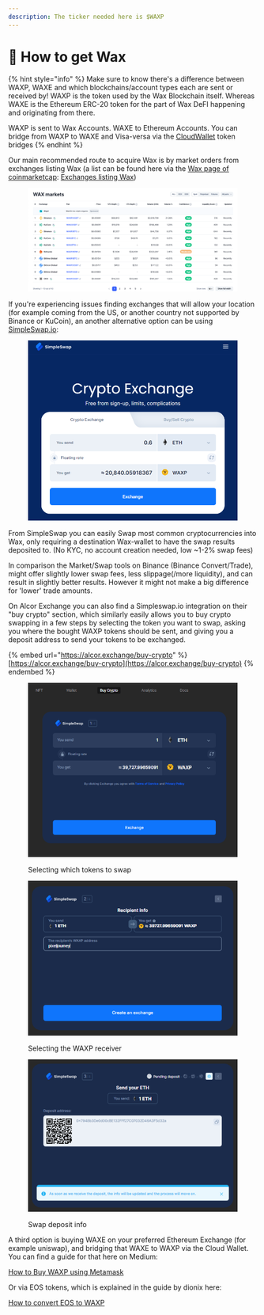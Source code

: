 ```yaml
---
description: The ticker needed here is $WAXP
---
```


# 💱 How to get Wax

{% hint style="info" %}
Make sure to know there's a difference between WAXP, WAXE and which blockchains/account types each are sent or received by! WAXP is the token used by the Wax Blockchain itself. Whereas WAXE is the Ethereum ERC-20 token for the part of Wax DeFI happening and originating from there.



WAXP is sent to Wax Accounts. WAXE to Ethereum Accounts. You can bridge from WAXP to WAXE and Visa-versa via the [CloudWallet](creating-a-wallet/cloudwallet-101.md) token bridges
{% endhint %}

Our main recommended route to acquire Wax is by market orders from exchanges listing Wax (a list can be found here via the [Wax page of coinmarketcap](https://coinmarketcap.com/currencies/wax/): [Exchanges listing Wax](https://coinmarketcap.com/currencies/wax/markets))

<figure><img src="../../.gitbook/assets/image (137).png" alt=""><figcaption></figcaption></figure>

If you're experiencing issues finding exchanges that will allow your location (for example coming from the US, or another country not supported by Binance or KuCoin), an another alternative option can be using [SimpleSwap.io](https://simpleswap.io/):

<figure><img src="../../.gitbook/assets/image (136).png" alt=""><figcaption></figcaption></figure>

From SimpleSwap you can easily Swap most common cryptocurrencies into Wax, only requiring a destination Wax-wallet to have the swap results deposited to. (No KYC, no account creation needed, low \~1-2% swap fees)

In comparison the Market/Swap tools on Binance (Binance Convert/Trade), might offer slightly lower swap fees, less slippage(/more liquidity), and can result in slightly better results. However it might not make a big difference for 'lower' trade amounts.



On Alcor Exchange you can also find a Simpleswap.io integration on their "buy crypto" section, which similarly easily allows you to buy crypto swapping in a few steps by selecting the token you want to swap, asking you where the bought WAXP tokens should be sent, and giving you a deposit address to send your tokens to be exchanged.

{% embed url="https://alcor.exchange/buy-crypto" %}
[https://alcor.exchange/buy-crypto](https://alcor.exchange/buy-crypto)
{% endembed %}

<div>

<figure><img src="../../.gitbook/assets/image (169).png" alt=""><figcaption><p>Selecting which tokens to swap</p></figcaption></figure>

 

<figure><img src="../../.gitbook/assets/image (168).png" alt=""><figcaption><p>Selecting the WAXP receiver</p></figcaption></figure>

 

<figure><img src="../../.gitbook/assets/image (166).png" alt=""><figcaption><p>Swap deposit info</p></figcaption></figure>

</div>



A third option is buying WAXE on your preferred Ethereum Exchange (for example uniswap), and bridging that WAXE to WAXP via the Cloud Wallet. You can find a guide for that here on Medium:

[How to Buy WAXP using Metamask](https://medium.com/@di0nix/how-to-buy-waxp-using-paypal-or-a-credit-card-203db0dac585)

Or via EOS tokens, which is explained in the guide by dionix here:

[How to convert EOS to WAXP](https://medium.com/@di0nix/how-to-convert-eos-to-waxp-e5290797187c)
